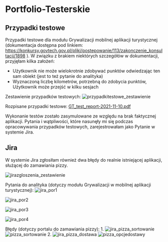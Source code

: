 # Portfolio-Testerskie

## Przypadki testowe

Przypadki testowe dla modułu Grywalizacji mobilnej aplikacji turystycznej (dokumentacja dostępna pod linkiem: https://konkursy.govtech.gov.pl/pliki/postepowanie/113/zakonczenie_konsultacji/1898 ). W związku z brakiem niektórych szczegółów w dokumentacji, przyjęłam kilka założeń:
* Użytkownik nie może wielokrotnie zdobywać punktów odwiedzając ten sam obiekt (jest to też pytanie do analityka)
* Wyznaczoną liczbę kilometrów, potrzebną do zdobycia punktów, Użytkownik może przejść w kilku sesjach

Zestawienie przypadków testowych:
![przypadkitestowe_zestawienie](https://user-images.githubusercontent.com/36271849/141099871-f2730874-dab2-4120-97f6-f3860cfba85e.JPG)

Rozpisane przypadki testowe: [GT_test_report-2021-11-10.pdf](https://github.com/wlodarczyk-agnieszka/Portfolio-Testerskie/files/7512035/GT_test_report-2021-11-10.pdf)

Wykonanie testów zostało zasymulowane ze względu na brak faktycznej aplikacji. Pytania i wątpliwości, które nasunęły mi się podczas opracowywania przypadków testowych, zarejestrowałam jako Pytanie w systemie Jira. 

## Jira
W systemie Jira zgłosiłam również dwa błędy do realnie istniejącej aplikacji, służącej do zamawiania pizzy.

![jirazgloszenia_zestawienie](https://user-images.githubusercontent.com/36271849/141100082-c77de5d4-c247-4103-a77b-4ec9a5ff0fc8.JPG)

Pytania do analityka (dotyczy modułu Grywalizacji w mobilnej aplikacji turystycznej):
![jira_por1](https://user-images.githubusercontent.com/36271849/141100177-4fbe9107-48f1-4d53-94a0-8ac4f78cf75b.JPG)

![jira_por2](https://user-images.githubusercontent.com/36271849/141100193-21c1d251-847d-4b0e-a6c1-58e54391cd17.JPG)

![jira_por3](https://user-images.githubusercontent.com/36271849/141100203-61d919b9-e1f3-4cd4-8e0f-83684d0469e7.JPG)

![jira_por4](https://user-images.githubusercontent.com/36271849/141100208-b2ed32b0-e93c-48f4-bf75-cc3b3507b5c0.JPG)

Błędy (dotyczy portalu do zamawiania pizzy):
1.
![jira_pizza_sortowanie](https://user-images.githubusercontent.com/36271849/141101090-957ad9b2-899d-40a2-8a3c-26b7b09468de.JPG)
![pizza_sortowanie](https://user-images.githubusercontent.com/36271849/141101122-44a8db7b-ef67-4734-8ba4-a7a55a562e5e.JPG)
2.
![jira_pizza_dostawa](https://user-images.githubusercontent.com/36271849/141100414-62f01449-5438-4ab5-8319-0cf5904f2af4.JPG)
![pizza_opcjedostawy](https://user-images.githubusercontent.com/36271849/141100421-ea9b7e97-de19-40bb-bb16-0cec957ead75.JPG)
